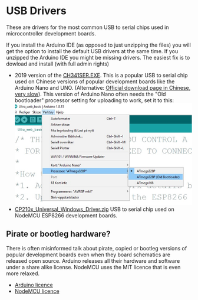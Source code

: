 # USB Drivers
These are drivers for the most common USB to serial chips used in microcontroller development boards.

If you install the Arduino IDE (as opposed to just unzipping the files) you will get the option to install the default USB drivers at the same time. 
If you unzipped the Arduino IDE you might be missing drivers. The easiest fix is to dowload and install (with full admin rights)  

* 2019 version of the [CH341SER.EXE](CH341SER_(2019).EXE). This is a popular USB to serial chip used on Chinese versions of popular development boards like the Arduino Nano and UNO. (Alternative: [Official download page in Chinese, very slow](http://www.wch.cn/download/CH341SER_EXE.html)). 
This version of Arduino Nano often needs the "Old bootloader" processor setting for uploading to work, set it to this:
![old bootloader](img/old_bootloader.jpg)
* [CP210x_Universal_Windows_Driver.zip](CP210x_Universal_Windows_Driver.zip) USB to serial chip used on NodeMCU ESP8266 development boards.

## Pirate or bootleg hardware?
There is often misinformed talk about pirate, copied or bootleg versions of popular development boards even when they board schematics are released open source. Arduino releases all their hardware and software under a share alike license. NodeMCU uses the MIT licence that is even more relaxed.
* [Arduino licence](https://www.arduino.cc/en/Main/FAQ#toc3)
* [NodeMCU licence](https://github.com/nodemcu/nodemcu-firmware#license)


